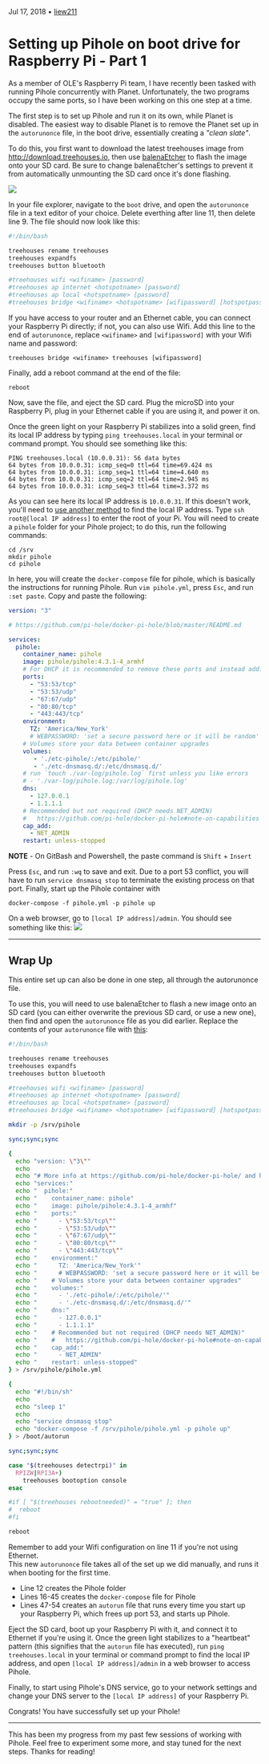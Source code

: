 Jul 17, 2018 • [liew211](https://www.github.com/Liew211)  

# Setting up Pihole on boot drive for Raspberry Pi - Part 1

As a member of OLE's Raspberry Pi team, I have recently been tasked with running Pihole concurrently with Planet.  Unfortunately, the two programs occupy the same ports, so I have been working on this one step at a time.  

The first step is to set up Pihole and run it on its own, while Planet is disabled.  The easiest way to disable Planet is to remove the Planet set up in the `autorunonce` file, in the boot drive, essentially creating a *"clean slate"*.  

To do this, you first want to download the latest treehouses image from http://download.treehouses.io, then use [balenaEtcher](https://etcher.io) to flash the image onto your SD card.  Be sure to change balenaEtcher's settings to prevent it from automatically unmounting the SD card once it's done flashing.

![](/images/balenaEtcher-settings.png)

In your file explorer, navigate to the `boot` drive, and open the `autorunonce` file in a text editor of your choice.  Delete everthing after line 11, then delete line 9.  The file should now look like this:

```bash
#!/bin/bash

treehouses rename treehouses
treehouses expandfs
treehouses button bluetooth

#treehouses wifi <wifiname> [password]
#treehouses ap internet <hotspotname> [password]
#treehouses ap local <hotspotname> [password]
#treehouses bridge <wifiname> <hotspotname> [wifipassword] [hotspotpassword]
```
If you have access to your router and an Ethernet cable, you can connect your Raspberry Pi directly; if not, you can also use Wifi.  Add this line to the end of `autorunonce`, replace `<wifiname>` and `[wifipassword]` with your Wifi name and password:

```
treehouses bridge <wifiname> treehouses [wifipassword]
```
Finally, add a reboot command at the end of the file:
```
reboot
```
Now, save the file, and eject the SD card.  Plug the microSD into your Raspberry Pi, plug in your Ethernet cable if you are using it, and power it on.

Once the green light on your Raspberry Pi stabilizes into a solid green, find its local IP address by typing `ping treehouses.local` in your terminal or command prompt.  You should see something like this:
```
PING treehouses.local (10.0.0.31): 56 data bytes
64 bytes from 10.0.0.31: icmp_seq=0 ttl=64 time=69.424 ms
64 bytes from 10.0.0.31: icmp_seq=1 ttl=64 time=4.640 ms
64 bytes from 10.0.0.31: icmp_seq=2 ttl=64 time=2.945 ms
64 bytes from 10.0.0.31: icmp_seq=3 ttl=64 time=3.372 ms
```
As you can see here its local IP address is `10.0.0.31`.  If this doesn't work, you'll need to [use another method](https://www.raspberrypi.org/documentation/remote-access/ip-address.md) to find the local IP address. Type `ssh root@[local IP address]` to enter the root of your Pi.  You will need to create a `pihole` folder for your Pihole project; to do this, run the following commands:
```
cd /srv
mkdir pihole
cd pihole
```
In here, you will create the `docker-compose` file for pihole, which is basically the instructions for running Pihole.  Run `vim pihole.yml`, press `Esc`, and run `:set paste`.  Copy and paste the following:

```yaml
version: "3"

# https://github.com/pi-hole/docker-pi-hole/blob/master/README.md

services:
  pihole:
    container_name: pihole
    image: pihole/pihole:4.3.1-4_armhf
    # For DHCP it is recommended to remove these ports and instead add: network_mode: "host"
    ports:
      - "53:53/tcp"
      - "53:53/udp"
      - "67:67/udp"
      - "80:80/tcp"
      - "443:443/tcp"
    environment:
      TZ: 'America/New_York'
      # WEBPASSWORD: 'set a secure password here or it will be random'
    # Volumes store your data between container upgrades
    volumes:
       - './etc-pihole/:/etc/pihole/'
       - './etc-dnsmasq.d/:/etc/dnsmasq.d/'
    # run `touch ./var-log/pihole.log` first unless you like errors
    # - './var-log/pihole.log:/var/log/pihole.log'
    dns:
      - 127.0.0.1
      - 1.1.1.1
    # Recommended but not required (DHCP needs NET_ADMIN)
    #   https://github.com/pi-hole/docker-pi-hole#note-on-capabilities
    cap_add:
      - NET_ADMIN
    restart: unless-stopped
```

**NOTE** - On GitBash and Powershell, the paste command is `Shift` + `Insert`

Press `Esc`, and run `:wq` to save and exit.  Due to a port 53 conflict, you will have to run `service dnsmasq stop` to terminate the existing process on that port.  Finally, start up the Pihole container with 
```
docker-compose -f pihole.yml -p pihole up
```
On a web browser, go to `[local IP address]/admin`.  You should see something like this:
![](/images/pihole.png)

---

## Wrap Up

This entire set up can also be done in one step, all through the autorunonce file.   

To use this, you will need to use balenaEtcher to flash a new image onto an SD card (you can either overwrite the previous SD card, or use a new one), then find and open the `autorunonce` file as you did earlier.  Replace the contents of your `autorunonce` file with [this](https://www.github.com/treehouses/builder/blob/master/examples/pihole_autorunonce):
```sh
#!/bin/bash

treehouses rename treehouses
treehouses expandfs
treehouses button bluetooth

#treehouses wifi <wifiname> [password]
#treehouses ap internet <hotspotname> [password]
#treehouses ap local <hotspotname> [password]
#treehouses bridge <wifiname> <hotspotname> [wifipassword] [hotspotpassword]

mkdir -p /srv/pihole

sync;sync;sync

{
  echo "version: \"3\""
  echo
  echo "# More info at https://github.com/pi-hole/docker-pi-hole/ and https://docs.pi-hole.net/"
  echo "services:"
  echo "  pihole:"
  echo "    container_name: pihole"
  echo "    image: pihole/pihole:4.3.1-4_armhf"
  echo "    ports:"
  echo "      - \"53:53/tcp\""
  echo "      - \"53:53/udp\""
  echo "      - \"67:67/udp\""
  echo "      - \"80:80/tcp\""
  echo "      - \"443:443/tcp\""
  echo "    environment:"
  echo "      TZ: 'America/New_York'"
  echo "      # WEBPASSWORD: 'set a secure password here or it will be random'"
  echo "    # Volumes store your data between container upgrades"
  echo "    volumes:"
  echo "      - './etc-pihole/:/etc/pihole/'"
  echo "      - './etc-dnsmasq.d/:/etc/dnsmasq.d/'"
  echo "    dns:"
  echo "      - 127.0.0.1"
  echo "      - 1.1.1.1"
  echo "    # Recommended but not required (DHCP needs NET_ADMIN)"
  echo "    #   https://github.com/pi-hole/docker-pi-hole#note-on-capabilities"
  echo "    cap_add:"
  echo "      - NET_ADMIN"
  echo "    restart: unless-stopped"
} > /srv/pihole/pihole.yml

{
  echo "#!/bin/sh"
  echo
  echo "sleep 1"
  echo
  echo "service dnsmasq stop"
  echo "docker-compose -f /srv/pihole/pihole.yml -p pihole up"
} > /boot/autorun

sync;sync;sync

case "$(treehouses detectrpi)" in
  RPIZW|RPI3A+)
    treehouses bootoption console
esac

#if [ "$(treehouses rebootneeded)" = "true" ]; then
#  reboot
#fi

reboot
```
Remember to add your Wifi configuration on line 11 if you're not using Ethernet.  
This new `autorunonce` file takes all of the set up we did manually, and runs it when booting for the first time.  
- Line 12 creates the Pihole folder
- Lines 16-45 creates the `docker-compose` file for Pihole
- Lines 47-54 creates an `autorun` file that runs every time you start up your Raspberry Pi, which frees up port 53, and starts up Pihole.  

Eject the SD card, boot up your Raspberry Pi with it, and connect it to Ethernet if you're using it.  Once the green light stabilizes to a "heartbeat" pattern (this signifies that the `autorun` file has executed), run `ping treehouses.local` in your terminal or command prompt to find the local IP address, and open `[local IP address]/admin` in a web browser to access Pihole.  

Finally, to start using Pihole's DNS service, go to your network settings and change your DNS server to the `[local IP address]` of your Raspberry Pi.

Congrats!  You have successfully set up your Pihole!

---

This has been my progress from my past few sessions of working with Pihole.  Feel free to experiment some more, and stay tuned for the next steps.  Thanks for reading!
